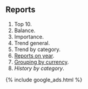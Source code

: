 
## Reports

1. Top 10.
1. Balance.
1. Importance.
1. Trend general.
1. Trend by category.
1. [Reports on year](https://github.com/dvmorozov/expenses/issues/19).
1. [Grouping by currency](https://github.com/dvmorozov/expenses/issues/23).
1. *History by category*.

{% include google_ads.html %}
